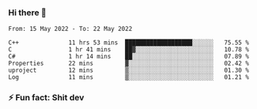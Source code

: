 ### Hi there 👋
<!--START_SECTION:waka-->

```text
From: 15 May 2022 - To: 22 May 2022

C++              11 hrs 53 mins  ███████████████████░░░░░░   75.55 %
C                1 hr 41 mins    ██▓░░░░░░░░░░░░░░░░░░░░░░   10.78 %
C#               1 hr 14 mins    ██░░░░░░░░░░░░░░░░░░░░░░░   07.89 %
Properties       22 mins         ▓░░░░░░░░░░░░░░░░░░░░░░░░   02.42 %
uproject         12 mins         ▒░░░░░░░░░░░░░░░░░░░░░░░░   01.30 %
Log              11 mins         ▒░░░░░░░░░░░░░░░░░░░░░░░░   01.21 %
```

<!--END_SECTION:waka-->
<!--
**TG4LAaron/TG4LAaron** is a ✨ _special_ ✨ repository because its `README.md` (this file) appears on your GitHub profile.

Here are some ideas to get you started:

- 🔭 I’m currently working on ...
- 🌱 I’m currently learning ...
- 👯 I’m looking to collaborate on ...
- 🤔 I’m looking for help with ...
- 💬 Ask me about ...
- 📫 How to reach me: ...
- 😄 Pronouns: ...
- ⚡ Fun fact: ...
-->
### ⚡ Fun fact: Shit dev
